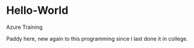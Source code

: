 # Hello-World
Azure Training 

Paddy here, new again to this programming since i last done it in college.
